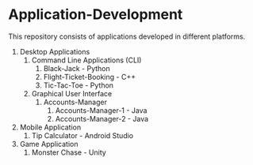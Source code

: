 # Application-Development

This repository consists of applications developed in different platforms.

1) Desktop Applications
	1) Command Line Applications (CLI)
		1) Black-Jack - Python
		2) Flight-Ticket-Booking - C++
		3) Tic-Tac-Toe - Python
	2) Graphical User Interface
		1) Accounts-Manager
			1) Accounts-Manager-1 - Java
			2) Accounts-Manager-2 - Java
2) Mobile Application
	1) Tip Calculator - Android Studio
3) Game Application
	1) Monster Chase - Unity